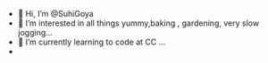 - 👋 Hi, I’m @SuhiGoya
- 👀 I’m interested in all things yummy,baking , gardening, very slow jogging...
- 🌱 I’m currently learning to code at CC ...
-



